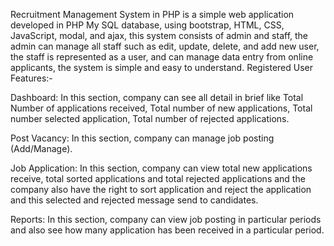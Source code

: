 Recruitment Management System in PHP is a simple web application developed in PHP My SQL database, using bootstrap, HTML, CSS, JavaScript, modal, and ajax, this system consists of admin and staff, the admin can manage all staff such as edit, update, delete, and add new user, the staff is represented as a user, and can manage data entry from online applicants, the system is simple and easy to understand.
Registered User Features:-

Dashboard: In this section, company can see all detail in brief like Total Number of applications received, Total number of new applications, Total number selected application, Total number of rejected applications.


Post Vacancy: In this section, company can manage job posting (Add/Manage).


Job Application: In this section, company can view total new applications receive, total sorted applications and total rejected applications and the company also have the right to sort application and reject the application and this selected and rejected message send to candidates.


Reports: In this section, company can view job posting in particular periods and also see how many application has been received in a particular period.
